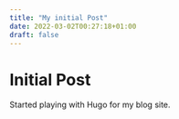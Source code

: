 ```yaml
---
title: "My initial Post"
date: 2022-03-02T00:27:18+01:00
draft: false
---
```


# Initial Post

Started playing with Hugo for my blog site.
